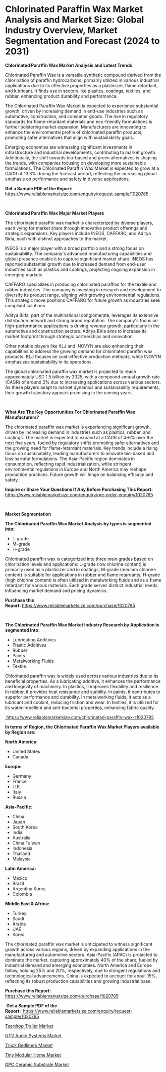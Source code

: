 <p><h1>Chlorinated Paraffin Wax Market Analysis and Market Size: Global Industry Overview, Market Segmentation and Forecast (2024 to 2031)</h1></p><p><strong>Chlorinated Paraffin Wax Market Analysis and Latest Trends</strong></p>
<p><p>Chlorinated Paraffin Wax is a versatile synthetic compound derived from the chlorination of paraffin hydrocarbons, primarily utilized in various industrial applications due to its effective properties as a plasticizer, flame retardant, and lubricant. It finds use in sectors like plastics, coatings, textiles, and rubber, enhancing product durability and performance.</p><p>The Chlorinated Paraffin Wax Market is expected to experience substantial growth, driven by increasing demand in end-use industries such as automotive, construction, and consumer goods. The rise in regulatory standards for flame-retardant materials and eco-friendly formulations is further bolstering market expansion. Manufacturers are innovating to enhance the environmental profile of chlorinated paraffin products, promoting safer alternatives that align with sustainability goals.</p><p>Emerging economies are witnessing significant investments in infrastructure and industrial developments, contributing to market growth. Additionally, the shift towards bio-based and green alternatives is shaping the trends, with companies focusing on developing more sustainable formulations. The Chlorinated Paraffin Wax Market is expected to grow at a CAGR of 13.3% during the forecast period, reflecting the increasing global emphasis on performance and safety in diverse applications.</p></p>
<p><strong>Get a Sample PDF of the Report:&nbsp;</strong> <a href="https://www.reliablemarketsize.com/enquiry/request-sample/1020785?utm_campaign=1103&utm_medium=2&utm_source=Github&utm_content=ia&utm_term=26122024&utm_id=chlorinated-paraffin-wax">https://www.reliablemarketsize.com/enquiry/request-sample/1020785</a></p>
<p>&nbsp;</p>
<p><strong>Chlorinated Paraffin Wax Major Market Players</strong></p>
<p><p>The chlorinated paraffin wax market is characterized by diverse players, each vying for market share through innovative product offerings and strategic expansions. Key players include INEOS, CAFFARO, and Aditya Birla, each with distinct approaches to the market.</p><p>INEOS is a major player with a broad portfolio and a strong focus on sustainability. The company's advanced manufacturing capabilities and global presence enable it to capture significant market share. INEOS has reported substantial growth due to increased demand from end-user industries such as plastics and coatings, projecting ongoing expansion in emerging markets.</p><p>CAFFARO specializes in producing chlorinated paraffins for the textile and rubber industries. The company is investing in research and development to diversify its product range, aligning with growing environmental regulations. This strategic move positions CAFFARO for future growth as industries seek compliant solutions.</p><p>Aditya Birla, part of the multinational conglomerate, leverages its extensive distribution network and strong brand reputation. The company's focus on high-performance applications is driving revenue growth, particularly in the automotive and construction sectors. Aditya Birla aims to increase its market footprint through strategic partnerships and innovation.</p><p>Other notable players like KLJ and INOVYN are also enhancing their capabilities to address the growing demand for chlorinated paraffin wax products. KLJ focuses on cost-effective production methods, while INOVYN emphasizes sustainability in its operations.</p><p>The global chlorinated paraffin wax market is projected to reach approximately USD 1.5 billion by 2025, with a compound annual growth rate (CAGR) of around 3% due to increasing applications across various sectors. As these players adapt to market dynamics and sustainability requirements, their growth trajectory appears promising in the coming years.</p></p>
<p>&nbsp;</p>
<p><strong>What Are The Key Opportunities For Chlorinated Paraffin Wax Manufacturers?</strong></p>
<p><p>The chlorinated paraffin wax market is experiencing significant growth, driven by increasing demand in industries such as plastics, rubber, and coatings. The market is expected to expand at a CAGR of 4-6% over the next five years, fueled by regulatory shifts promoting safer alternatives and the growing need for flame-retardant materials. Key trends include a rising focus on sustainability, leading manufacturers to innovate bio-based and less harmful formulations. The Asia-Pacific region dominates in consumption, reflecting rapid industrialization, while stringent environmental regulations in Europe and North America may reshape production practices. Future growth will hinge on balancing efficacy and safety.</p></p>
<p><strong>Inquire or Share Your Questions If Any Before Purchasing This Report:</strong> <a href="https://www.reliablemarketsize.com/enquiry/pre-order-enquiry/1020785?utm_campaign=1103&utm_medium=2&utm_source=Github&utm_content=ia&utm_term=26122024&utm_id=chlorinated-paraffin-wax">https://www.reliablemarketsize.com/enquiry/pre-order-enquiry/1020785</a></p>
<p>&nbsp;</p>
<p><strong>Market Segmentation</strong></p>
<p><strong>The Chlorinated Paraffin Wax Market Analysis by types is segmented into:</strong></p>
<p><ul><li>L-grade</li><li>M-grade</li><li>H-grade</li></ul></p>
<p><p>Chlorinated paraffin wax is categorized into three main grades based on chlorination levels and applications: L-grade (low chlorine content) is primarily used as a plasticizer and in coatings; M-grade (medium chlorine content) is suitable for applications in rubber and flame retardants; H-grade (high chlorine content) is often utilized in metalworking fluids and as a flame retardant for various materials. Each grade serves distinct industrial needs, influencing market demand and pricing dynamics.</p></p>
<p><strong>Purchase this Report:&nbsp;</strong><a href="https://www.reliablemarketsize.com/purchase/1020785?utm_campaign=1103&utm_medium=2&utm_source=Github&utm_content=ia&utm_term=26122024&utm_id=chlorinated-paraffin-wax">https://www.reliablemarketsize.com/purchase/1020785</a></p>
<p>&nbsp;</p>
<p><strong>The Chlorinated Paraffin Wax Market Industry Research by Application is segmented into:</strong></p>
<p><ul><li>Lubricating Additives</li><li>Plastic Additives</li><li>Rubber</li><li>Paints</li><li>Metalworking Fluids</li><li>Textile</li></ul></p>
<p><p>Chlorinated paraffin wax is widely used across various industries due to its beneficial properties. As a lubricating additive, it enhances the performance and longevity of machinery. In plastics, it improves flexibility and resilience. In rubber, it provides heat resistance and stability. In paints, it contributes to superior performance and durability. In metalworking fluids, it acts as a lubricant and coolant, reducing friction and wear. In textiles, it is utilized for its water-repellent and anti-bacterial properties, enhancing fabric quality.</p></p>
<p><a href="https://www.reliablemarketsize.com/chlorinated-paraffin-wax-r1020785?utm_campaign=1103&utm_medium=2&utm_source=Github&utm_content=ia&utm_term=26122024&utm_id=chlorinated-paraffin-wax">&nbsp;https://www.reliablemarketsize.com/chlorinated-paraffin-wax-r1020785</a></p>
<p><strong>In terms of Region, the Chlorinated Paraffin Wax Market Players available by Region are:</strong></p>
<p>
    <p> <strong> North America: </strong>
        <ul>
            <li>United States</li>
            <li>Canada</li>
        </ul>
        </p> 
    <p> <strong> Europe: </strong>
        <ul>
            <li>Germany</li>
            <li>France</li>
            <li>U.K.</li>
            <li>Italy</li>
            <li>Russia</li>
        </ul>
        </p> 
    <p> <strong> Asia-Pacific: </strong>
        <ul>
            <li>China</li>
            <li>Japan</li>
            <li>South Korea</li>
            <li>India</li>
            <li>Australia</li>
            <li>China Taiwan</li>
            <li>Indonesia</li>
            <li>Thailand</li>
            <li>Malaysia</li>
        </ul>
        </p> 
    <p> <strong> Latin America: </strong>
        <ul>
            <li>Mexico</li>
            <li>Brazil</li>
            <li>Argentina Korea</li>
            <li>Colombia</li>
        </ul>
        </p> 
    <p> <strong> Middle East & Africa: </strong>
        <ul>
            <li>Turkey</li>
            <li>Saudi</li>
            <li>Arabia</li>
            <li>UAE</li>
            <li>Korea</li>
        </ul>
    </p>
    </p>
<p><p>The chlorinated paraffin wax market is anticipated to witness significant growth across various regions, driven by expanding applications in the manufacturing and automotive sectors. Asia-Pacific (APAC) is projected to dominate the market, capturing approximately 40% of the share, fueled by industrial demand and emerging economies. North America and Europe follow, holding 25% and 20%, respectively, due to stringent regulations and technological advancements. China is expected to account for about 15%, reflecting its robust production capabilities and growing industrial base.</p></p>
<p><strong>Purchase this Report: </strong><a href="https://www.reliablemarketsize.com/purchase/1020785?utm_campaign=1103&utm_medium=2&utm_source=Github&utm_content=ia&utm_term=26122024&utm_id=chlorinated-paraffin-wax">https://www.reliablemarketsize.com/purchase/1020785</a></p>
<p>&nbsp;<strong>Get a Sample PDF of the Report:&nbsp;&nbsp;</strong><a href="https://www.reliablemarketsize.com/enquiry/request-sample/1020785?utm_campaign=1103&utm_medium=2&utm_source=Github&utm_content=ia&utm_term=26122024&utm_id=chlorinated-paraffin-wax">https://www.reliablemarketsize.com/enquiry/request-sample/1020785</a></p>
<p><strong></strong></p>
<p><p><a href="https://www.linkedin.com/pulse/empowering-stakeholders-insights-from-teardrop-trailer-market-o678f?utm_campaign=1103&utm_medium=2&utm_source=Github&utm_content=ia&utm_term=26122024&utm_id=chlorinated-paraffin-wax">Teardrop Trailer Market</a></p><p><a href="https://www.linkedin.com/pulse/a-mkt-nova-vc8zf?utm_campaign=1103&utm_medium=2&utm_source=Github&utm_content=ia&utm_term=26122024&utm_id=chlorinated-paraffin-wax">UTV Audio Systems Market</a></p><p><a href="https://www.linkedin.com/pulse/a-mkt-nova-vc8zf?utm_campaign=1103&utm_medium=2&utm_source=Github&utm_content=ia&utm_term=26122024&utm_id=chlorinated-paraffin-wax">Truck Bedliners Market</a></p><p><a href="https://www.linkedin.com/pulse/insightful-highlights-tiny-modular-home-market-report-industry-7dv8c?utm_campaign=1103&utm_medium=2&utm_source=Github&utm_content=ia&utm_term=26122024&utm_id=chlorinated-paraffin-wax">Tiny Modular Home Market</a></p><p><a href="https://github.com/gdfhhhj/Market-Research-Report-List-7/blob/main/dpc-ceramic-substrate-market.md?utm_campaign=1103&utm_medium=2&utm_source=Github&utm_content=ia&utm_term=26122024&utm_id=chlorinated-paraffin-wax">DPC Ceramic Substrate Market</a></p></p>
